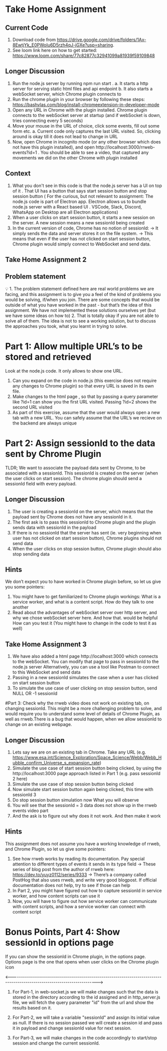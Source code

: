# Take Home Assignment

## Current Code
1. Download code from https://drive.google.com/drive/folders/1Ax-8EwtjYk_E0PWoIu6D5rzh4qJ-jGXe?usp=sharing.
2. See loom link here on how to get started: https://www.loom.com/share/77c82877c32941099a81939f59109848
 
## Longer Discussion
1. Run the node.js server by running npm run start .
  a. It starts a http server for serving static html files and api endpoint
  b. It also starts a webSocket server, which Chrome plugin connects to
2. Run the chrome plugin in your browser by following these steps: https://bashvlas.com/blog/install-chromeextension-in-developer-mode
3. Open any URL in Chrome with the plugin installed. Chrome plugin connects to the webSocket server at startup (and if webSocket is down, tries connecting every 5 seconds)
4. Move your mouse in the URL of choice, click some events, fill out some form etc.
  a. Current code only captures the last URL visited. So, clicking around is okay till it does not lead to change in URL
5. Now, open Chrome in incognito mode (or any other browser which does not have this plugin installed), and open http://localhost:3000/rrweb-events?id=1 . You should be able to see a video, that captured any movements we did
on the other Chrome with plugin installed

## Context
1. What you don't see in this code is that the node.js server has a UI on top of it . That UI has a button that says start session button and stop session button
( For the curious, but not relevant to assignment: The node.js code is part of Electron app. Electron allows us to bundle node.js server with a React based UI . VSCode, Slack, Discord, WhatsApp on Desktop are all Electron
applications)
2. When a user clicks on start session button, it starts a new session on the server. A new session means a new sessionId being created
3. In the current version of code, Chrome has no notion of sessionId:
→ It simply sends the data and server stores it on the file system.
→ This means that even if the user has not clicked on start session button, Chrome plugin would simply connect to WebSocket and send data.

## Take Home Assignment 2
## Problem statement
💡 1. The problem statement defined here are real world problems we are facing, and this assignment is to give you a feel of the kind of problems you would be solving, if/when you join. There are some concepts that
would be outside of what you have worked in the past - but that’s the idea of this assignment. We have not implemented these solutions ourselves yet (but we have some ideas on how to)
2. That is totally okay if you are not able to solve all of them. The idea is not to see a working solution, but to discuss the approaches you took, what you learnt in trying to solve.

# Part 1: Allow multiple URL’s to be stored and retrieved
Look at the node.js code. It only allows to show one URL.
1. Can you expand on the code in node.js (this exercise does not require any changes to Chrome plugin) so that every URL is saved in its own file.
2. Make changes to the html page , so that by passing a query parameter like ?id=1 can show you the first URL visited. Passing ?id=2 shows the second URL visited
3. As part of this exercise, assume that the user would always open a new tab with a new URL. You can safely assume that the URL’s we recieve on the backend are always unique

# Part 2: Assign sessionId to the data sent by Chrome Plugin
TLDR; We want to associate the payload data sent by Chrome, to be associated with a sessionId. This sessionId is created on the server (when the user clicks on start session). The chrome plugin should send a sessionId field with every
payload.
## Longer Discussion
1. The user is creating a sessionId on the server, which means that the payload sent by Chrome does not have any sessionId in it.
2. The first ask is to pass this sessionId to Chrome plugin and the plugin sends data with sessionId in the payload
3. If there is no sessionId that the server has sent (ie. very beginning when user has not clicked on start session button), Chrome plugins should not send data
4. When the user clicks on stop session button, Chrome plugin should also stop sending data
## Hints
We don’t expect you to have worked in Chrome plugin before, so let us give you some pointers:
1. You might have to get familiarized to Chrome plugin workings: What is a service worker, and what is a content script. How do they talk to one another
2. Read about the advantages of webSocket server over http server, and why we chose webSocket server here. And how that. would be helpful
How can you test it (You might have to change in the code to test it as well)

## Take Home Assignment 3
1. We have also added a html page http://localhost:3000 which connects to the webSocket. You can modify that page to pass in sessionId to the node.js server
Alternatively, you can use a tool like Postman to connect to this WebSocket and send data
2. Passing in a new sessionId simulates the case when a user has clicked on start session button
3. To simulate the use case of user clicking on stop session button, send NULL OR -1 sessionId

#Part 3: Check why the rrweb video does not work on existing tab, on changing sessionId. 
This might be a more challenging problem to solve, and would require you to understand some level of details of Chrome Plugin, as well as rrweb.There is a bug that would happen, when we allow sessionId to change on an existing webpage.
## Longer Discussion
1. Lets say we are on an existing tab in Chrome. Take any URL (e.g. https://www.esa.int/Science_Exploration/Space_Science/Webb/Webb_Hubble_confirm_Universe_s_expansion_rate)
2. Simulate the use case of start session button being clicked, by using the http://localhost:3000 page approach listed in Part 1 (e.g. pass sessionId 2 here)
3. Simulate the use case of stop session button being clicked
4. Now simulate start session button again being clicked, this time with sessionId 3
5. Do stop session button simulation now
What you will observe
1. You will see that the sessionId = 3 data does not show up in the rrweb events video part
2. And the ask is to figure out why does it not work. And then make it work

## Hints
This assignment does not assume you have a working knowledge of rrweb, and Chrome Plugin, so let us give some
pointers:
1. See how rrweb works by reading its documentation. Pay special attention to different types of events it sends in its type field
→ These series of blog post from the author of rrweb here: https://dev.to/yuyz0112/series/9333
→ There’s a company called PostHog that also uses rrweb, and write very good blogpost. If official documentation does not help, try to see if those can help
2. In Part 2, you might have figured out how to capture sessionId in service worker, and how content scripts can use it
3. Now, you will have to figure out how service worker can communicate with content scripts, and how a service worker can connect with content script

# Bonus Points, Part 4: Show sessionId in options page
If you can show the sessionId in Chrome plugin, in the options page. Options page is the one that opens when user clicks on the Chrome plugin icon



<------------------------------------------------------------------------------------------------------------------------->
1. For Part-1, in web-socket.js we will make changes such that the data is stored in the directory according to the id assigned and in http_server.js file, we will fetch the query parameter "id" from the url and show the results based on it.

2. For Part-2, we will take a variable "sessionId" and assign its initial value as null. If there is no session passed we will create a session id and pass it in payload and change sessionId value for next session.

3. For Part-3, we will make changes in the code accordingly to start/stop session and change the current sessionId.
